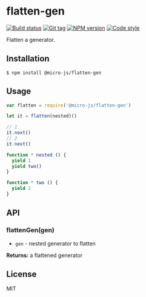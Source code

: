 
# flatten-gen

[![Build status][travis-image]][travis-url]
[![Git tag][git-image]][git-url]
[![NPM version][npm-image]][npm-url]
[![Code style][standard-image]][standard-url]

Flatten a generator.

## Installation

    $ npm install @micro-js/flatten-gen

## Usage

```js
var flatten = require('@micro-js/flatten-gen')

let it = flatten(nested)()

// 1
it.next()
// 2
it.next()

function * nested () {
  yield 1
  yield two()
}

function * two () {
  yield 2
}
```

## API

### flattenGen(gen)

- `gen` - nested generator to flatten

**Returns:** a flattened generator

## License

MIT

[travis-image]: https://img.shields.io/travis/micro-js/flatten-gen.svg?style=flat-square
[travis-url]: https://travis-ci.org/micro-js/flatten-gen
[git-image]: https://img.shields.io/github/tag/micro-js/flatten-gen.svg
[git-url]: https://github.com/micro-js/flatten-gen
[standard-image]: https://img.shields.io/badge/code%20style-standard-brightgreen.svg?style=flat
[standard-url]: https://github.com/feross/standard
[npm-image]: https://img.shields.io/npm/v/@micro-js/flatten-gen.svg?style=flat-square
[npm-url]: https://npmjs.org/package/@micro-js/flatten-gen

